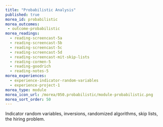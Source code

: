 ```yaml
---
title: "Probabilistic Analysis"
published: true
morea_id: probabilistic
morea_outcomes:
 - outcome-probabilistic
morea_readings:
  - reading-screencast-5a
  - reading-screencast-5b
  - reading-screencast-5c
  - reading-screencast-5d
  - reading-screencast-mit-skip-lists
  - reading-cormen-5
  - reading-goodrich
  - reading-notes-5
morea_experiences:
  - experience-indicator-random-variables
  - experience-project-1
morea_type: module
morea_icon_url: /morea/050.probabilistic/module-probabilistic.png
morea_sort_order: 50
---
```


Indicator random variables, inversions, randomized algorithms, skip lists, the hiring problem.
